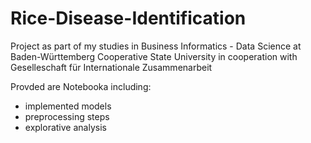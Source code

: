 # Rice-Disease-Identification
Project as part of my studies in Business Informatics - Data Science at Baden-Württemberg Cooperative State University in cooperation with Geselleschaft für Internationale Zusammenarbeit


Provded are Notebooka including: 
- implemented models
- preprocessing steps
- explorative analysis


